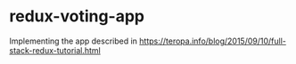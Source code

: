 # redux-voting-app
Implementing the app described in https://teropa.info/blog/2015/09/10/full-stack-redux-tutorial.html
